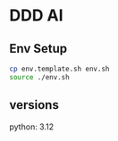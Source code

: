 # DDD AI

## Env Setup

```bash
cp env.template.sh env.sh
source ./env.sh
```

## versions

python: 3.12
